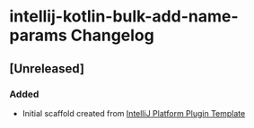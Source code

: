 <!-- Keep a Changelog guide -> https://keepachangelog.com -->

# intellij-kotlin-bulk-add-name-params Changelog

## [Unreleased]
### Added
- Initial scaffold created from [IntelliJ Platform Plugin Template](https://github.com/JetBrains/intellij-platform-plugin-template)
